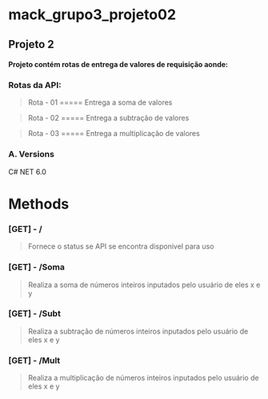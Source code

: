 # mack_grupo3_projeto02
## Projeto 2

#### Projeto contém rotas de entrega de valores de requisição aonde:

### Rotas da API:

> Rota - 01   =====    Entrega a soma de valores

> Rota - 02   =====    Entrega a subtração de valores

> Rota - 03   =====    Entrega a multiplicação de valores 

### A. Versions
C# NET 6.0


# Methods

### [GET] - **/**
> Fornece o status se API se encontra disponivel para uso

### [GET] - **/Soma**
> Realiza a soma de números inteiros inputados pelo usuário de eles x e y

### [GET] - **/Subt**
> Realiza a subtração de números inteiros inputados pelo usuário de eles x e y

### [GET] - **/Mult**
> Realiza a multiplicação de números inteiros inputados pelo usuário de eles x e y
